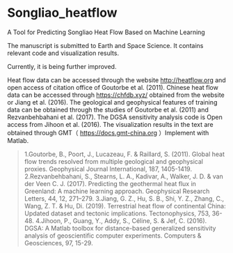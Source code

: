 # Songliao_heatflow
A Tool for Predicting Songliao Heat Flow Based on Machine Learning

The manuscript is submitted to Earth and Space Science. It contains relevant code and visualization results.

Currently, it is being further improved.

Heat flow data can be accessed through the website http://heatflow.org and open access of citation office of Goutorbe et al. (2011). Chinese heat flow data can be accessed through https://chfdb.xyz/ obtained from the website or Jiang et al. (2016). The geological and geophysical features of training data can be obtained through the studies of Goutorbe et al. (2011) and Rezvanbehbahani et al. (2017). The DGSA sensitivity analysis code is Open access from Jihoon et al. (2016). The visualization results in the text are obtained through GMT（ https://docs.gmt-china.org ）Implement with Matlab.

>1.Goutorbe, B., Poort, J., Lucazeau, F. & Raillard, S. (2011). Global heat flow trends resolved from multiple geological and geophysical proxies. Geophysical Journal International, 187, 1405-1419.
> 2.Rezvanbehbahani, S., Stearns, L. A., Kadivar, A., Walker, J. D. & van der Veen C. J. (2017). Predicting the geothermal heat flux in Greenland: A machine learning approach. Geophysical Research Letters, 44, 12, 271–279.
>3.Jiang, G. Z., Hu, S. B., Shi, Y. Z., Zhang, C., Wang, Z. T. & Hu, Di. (2019). Terrestrial heat flow of continental China: Updated dataset and tectonic implications. Tectonophysics, 753, 36-48.
>4.Jihoon, P., Guang, Y., Addy, S., Céline, S. & Jef, C. (2016). DGSA: A Matlab toolbox for distance-based generalized sensitivity analysis of geoscientific computer experiments. Computers & Geosciences, 97, 15-29.
